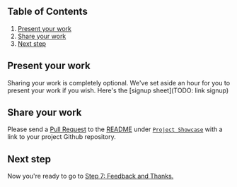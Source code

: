 ## Table of Contents
1. [Present your work](#present-your-work)
1. [Share your work](#share-your-work)
1. [Next step](#next-step)

## Present your work
Sharing your work is completely optional. We've set aside an hour for you to present your work if you wish. Here's the [signup sheet](TODO: link signup)

## Share your work
Please send a [Pull Request](https://help.github.com/en/github/managing-files-in-a-repository/editing-files-in-another-users-repository) to the [README](README.md) under [`Project Showcase`](README.md#project-showcase) with a link to your project Github repository.

## Next step
Now you're ready to go to [Step 7: Feedback and Thanks.](7-Feedback-And-Thanks.md)